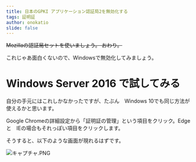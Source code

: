 ```yaml
---
title: 日本のGPKI アプリケーション認証局2を無効化する
tags: 証明証
author: onokatio
slide: false
---
```

~~Mozillaの認証局セットを使いましょう。 おわり。~~

これじゃあ面白くないので、Windowsで無効化してみましょう。

# Windows Server 2016 で試してみる

自分の手元にはこれしかなかったですが、たぶん　Windows 10でも同じ方法が使えるかと思います。

Google Chromeの詳細設定から「証明証の管理」という項目をクリック。Edgeと　IEの場合もそれっぽい項目をクリックします。

そうすると、以下のような画面が現れるはずです。

![キャプチャ.PNG](https://qiita-image-store.s3.amazonaws.com/0/154157/e0c4f5f9-563c-8b74-ddfb-0bb789a23534.png)



